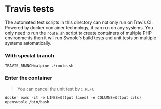# Travis tests

  The automated test scripts in this directory can not only run on Travis CI. Powered by docker container technology, it can run on any systems. You only need to run the `route.sh` script to create containers of multiple PHP environments then it will run Swoole's build tests and unit tests on multiple systems automatically.
  
### With special branch

```shell
TRAVIS_BRANCH=alpine ./route.sh
```

### Enter the container

> You can cancel the unit test by `CTRL+C`

```shell
docker exec -it -e LINES=$(tput lines) -e COLUMNS=$(tput cols) openswoole /bin/bash
```
